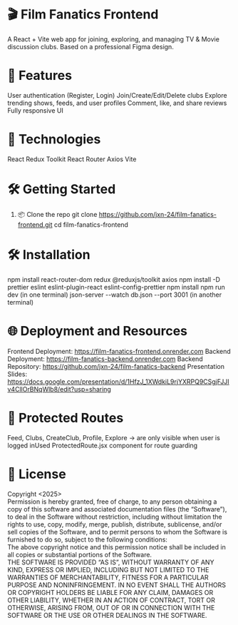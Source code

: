 # 🎬 Film Fanatics Frontend
A React + Vite web app for joining, exploring, and managing TV & Movie discussion clubs. Based on a professional Figma design.


# 🚀 Features

User authentication (Register, Login)
Join/Create/Edit/Delete clubs
Explore trending shows, feeds, and user profiles
Comment, like, and share reviews
Fully responsive UI

# 🔧 Technologies

React
Redux Toolkit
React Router
Axios
Vite

# 🛠️ Getting Started
1. 📦 Clone the repo
git clone https://github.com/jxn-24/film-fanatics-frontend.git
cd film-fanatics-frontend

# 🛠️ Installation
npm install react-router-dom redux @reduxjs/toolkit axios
npm install -D prettier eslint eslint-plugin-react eslint-config-prettier
npm install 
npm run dev (in one terminal)
json-server --watch db.json --port 3001 (in another terminal)

# 🌐 Deployment and Resources

Frontend Deployment: https://film-fanatics-frontend.onrender.com
Backend Deployment: https://film-fanatics-backend.onrender.com
Backend Repository: https://github.com/jxn-24/film-fanatics-backend
Presentation Slides: https://docs.google.com/presentation/d/1HfzJ_1XWdkiL9rjYXRPQ9CSgjFJJIv4CllOrBNqWlb8/edit?usp=sharing


# 🔐 Protected Routes
Feed, Clubs, CreateClub, Profile, Explore → are only visible when user is logged inUsed ProtectedRoute.jsx component for route guarding


# 🧾 License
Copyright <2025>   
Permission is hereby granted, free of charge, to any person obtaining a copy of this software and associated documentation files (the “Software”), to deal in the Software without restriction, including without limitation the rights to use, copy, modify, merge, publish, distribute, sublicense, and/or sell copies of the Software, and to permit persons to whom the Software is furnished to do so, subject to the following conditions:  
The above copyright notice and this permission notice shall be included in all copies or substantial portions of the Software.  
THE SOFTWARE IS PROVIDED “AS IS”, WITHOUT WARRANTY OF ANY KIND, EXPRESS OR IMPLIED, INCLUDING BUT NOT LIMITED TO THE WARRANTIES OF MERCHANTABILITY, FITNESS FOR A PARTICULAR PURPOSE AND NONINFRINGEMENT. IN NO EVENT SHALL THE AUTHORS OR COPYRIGHT HOLDERS BE LIABLE FOR ANY CLAIM, DAMAGES OR OTHER LIABILITY, WHETHER IN AN ACTION OF CONTRACT, TORT OR OTHERWISE, ARISING FROM, OUT OF OR IN CONNECTION WITH THE SOFTWARE OR THE USE OR OTHER DEALINGS IN THE SOFTWARE.
